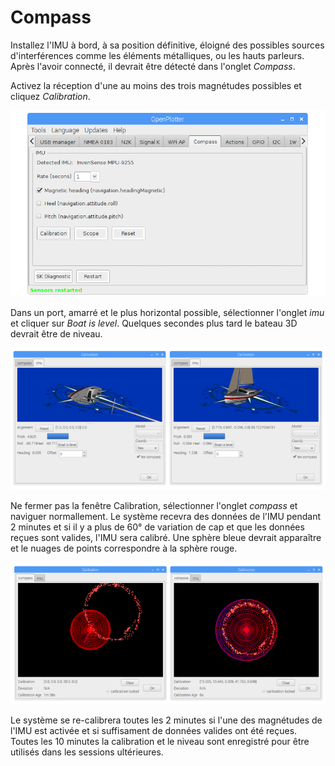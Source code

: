 # Compass


Installez l'IMU à bord, à sa position définitive, éloigné des possibles sources d'interférences comme les éléments métalliques, ou les hauts parleurs. Après l'avoir connecté, il devrait être détecté dans l'onglet _Compass_.

Activez la réception d'une au moins des trois magnétudes possibles et cliquez _Calibration_.

![](../en/compass.png)

Dans un port, amarré et le plus horizontal possible, sélectionner l'onglet _imu_ et cliquer sur _Boat is level_. Quelques secondes plus tard le bateau 3D devrait être de niveau.

![](../en/imu_level.png)

Ne fermer pas la fenêtre Calibration, sélectionner l'onglet _compass_ et naviguer normallement. Le système recevra des données de l'IMU pendant 2 minutes et si il y a plus de 60° de variation de cap et que les données reçues sont valides, l'IMU sera calibré. Une sphère bleue devrait apparaître et le nuages de points correspondre à la sphère rouge.

![](../en/imu_calibration.png)

Le système se re-calibrera toutes les 2 minutes si l'une des magnétudes de l'IMU est activée et si suffisament de données valides ont été reçues. Toutes les 10 minutes la calibration et le niveau sont enregistré pour être utilisés dans les sessions ultérieures.

